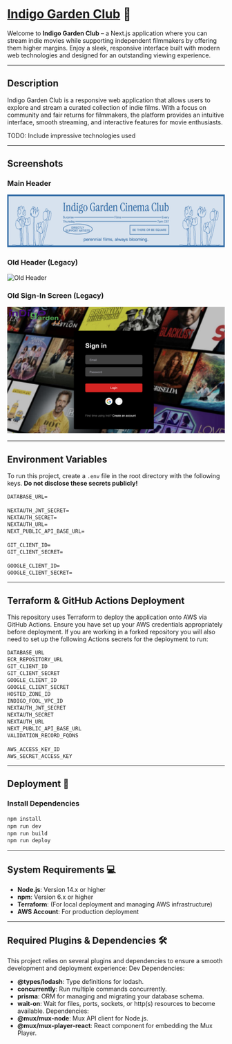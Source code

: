# [Indigo Garden Club](https://indigofool.com) 🚀

Welcome to **Indigo Garden Club** – a Next.js application where you can stream indie movies while supporting independent filmmakers by offering them higher margins. Enjoy a sleek, responsive interface built with modern web technologies and designed for an outstanding viewing experience.

---

## Description

Indigo Garden Club is a responsive web application that allows users to explore and stream a curated collection of indie films. With a focus on community and fair returns for filmmakers, the platform provides an intuitive interface, smooth streaming, and interactive features for movie enthusiasts.

TODO: Include impressive technologies used

---

## Screenshots

### Main Header
![Header](netflixclone/public/readme/header.png)

### Old Header (Legacy)
![Old Header](netflixclone/public/readme/old/layout.png)

### Old Sign-In Screen (Legacy)
![Sign In](netflixclone/public/readme/old/signin.png)

---

## Environment Variables

To run this project, create a `.env` file in the root directory with the following keys. **Do not disclose these secrets publicly!**
```
DATABASE_URL=

NEXTAUTH_JWT_SECRET=
NEXTAUTH_SECRET=
NEXTAUTH_URL=
NEXT_PUBLIC_API_BASE_URL=

GIT_CLIENT_ID=
GIT_CLIENT_SECRET=

GOOGLE_CLIENT_ID=
GOOGLE_CLIENT_SECRET=
```

---

## Terraform & GitHub Actions Deployment

This repository uses Terraform to deploy the application onto AWS via GitHub Actions. Ensure you have set up your AWS credentials appropriately before deployment. If you are working in a forked repository you will also need to set up the following Actions secrets for the deployment to run:
```
DATABASE_URL
ECR_REPOSITORY_URL
GIT_CLIENT_ID
GIT_CLIENT_SECRET
GOOGLE_CLIENT_ID
GOOGLE_CLIENT_SECRET
HOSTED_ZONE_ID
INDIGO_FOOL_VPC_ID
NEXTAUTH_JWT_SECRET
NEXTAUTH_SECRET
NEXTAUTH_URL
NEXT_PUBLIC_API_BASE_URL
VALIDATION_RECORD_FQDNS

AWS_ACCESS_KEY_ID
AWS_SECRET_ACCESS_KEY
```

---

## Deployment 🚀

### Install Dependencies
```bash
npm install
npm run dev
npm run build
npm run deploy
```

---

## System Requirements 💻
- **Node.js**: Version 14.x or higher
- **npm**: Version 6.x or higher
- **Terraform**: (For local deployment and managing AWS infrastructure)
- **AWS Account**: For production deployment

---

## Required Plugins & Dependencies 🛠️

This project relies on several plugins and dependencies to ensure a smooth development and deployment experience:
Dev Dependencies:
- **@types/lodash**: Type definitions for lodash.
- **concurrently**: Run multiple commands concurrently.
- **prisma**: ORM for managing and migrating your database schema.
- **wait-on**: Wait for files, ports, sockets, or http(s) resources to become available.
Dependencies:
- **@mux/mux-node**: Mux API client for Node.js.
- **@mux/mux-player-react**: React component for embedding the Mux Player.